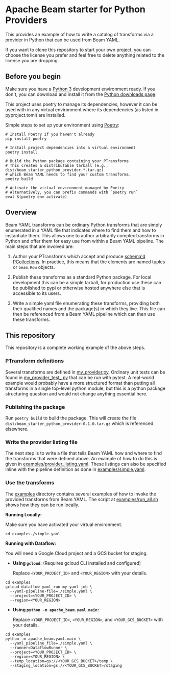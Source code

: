 # Apache Beam starter for Python Providers

This provides an example of how to write a catalog of transforms via a provider
in Python that can be used from Beam YAML.

If you want to clone this repository to start your own project,
you can choose the license you prefer and feel free to delete anything
related to the license you are dropping.

## Before you begin

Make sure you have a [Python 3](https://www.python.org/) development environment ready.
If you don't, you can download and install it from the
[Python downloads page](https://www.python.org/downloads/).

This project uses poetry to manage its dependencies, however it can be used
with in any virtual environment where its dependencies (as listed in
pyproject.toml) are installed.

Simple steps to set up your environment using [Poetry](https://python-poetry.org/):

```shell
# Install Poetry if you haven't already
pip install poetry

# Install project dependencies into a virtual environment
poetry install

# Build the Python package containing your PTransforms
# This creates a distributable tarball (e.g., dist/beam_starter_python_provider-*.tar.gz)
# which Beam YAML needs to find your custom transforms.
poetry build

# Activate the virtual environment managed by Poetry
# Alternatively, you can prefix commands with `poetry run`
eval $(poetry env activate)
```

## Overview

Beam YAML transforms can be ordinary Python transforms that are simply
enumerated in a YAML file that indicates where to find them and how
to instantiate them.  This allows one to author arbitrarily complex
transforms in Python and offer them for easy use from within a Beam
YAML pipeline. The main steps that are involved are:

1. Author your PTransforms which accept and produce [schema'd PCollections](https://beam.apache.org/documentation/programming-guide/#schemas).
In practice, this means that the elements are named tuples or `beam.Row` objects.

2. Publish these transforms as a standard Python package.  For local development
   this can be a simple tarball, for production use these can be published
   to pypi or otherwise hosted anywhere else that is accessible to its users.

3. Write a simple yaml file enumerating these transforms, providing both their
   qualified names and the package(s) in which they live.  This file can then
   be referenced from a Beam YAML pipeline  which can then use these transforms.

## This repository

This repository is a complete working example of the above steps.

### PTransform definitions

Several transforms are defined in [my_provider.py](./my_provider.py).
Ordinary unit tests can be found in
[my_provider_test_.py](./my_provider_test.py)
that can be run with pytest.
A real-world example would probably have a more structured format than
putting all transforms in a single top-level python module, but this
is a python package structuring question and would not change anything
essential here.

### Publishing the package

Run `poetry build` to build the package.
This will create the file `dist/beam_starter_python_provider-0.1.0.tar.gz`
which is referenced elsewhere.

### Write the provider listing file

The next step is to write a file that tells Beam YAML how and where to find the
transforms that were defined above.
An example of how to do this is given in
[examples/provider_listing.yaml](examples/provider_listing.yaml).
These listings can also be specified inline with the pipeline definition
as done in [examples/simple.yaml](examples/simple.yaml).

### Use the transforms

The [examples](./examples/) directory contains several examples of how to invoke the provided transforms from Beam YAML.
The script at [examples/run_all.sh](./examples/run_all.sh) shows how they can be run locally.

**Running Locally:**

Make sure you have activated your virtual environment.

```shell
cd examples./simple.yaml
```

**Running with Dataflow:**

You will need a Google Cloud project and a GCS bucket for staging.

* **Using `gcloud`:** (Requires gcloud CLI installed and configured)

    Replace `<YOUR_PROJECT_ID>` and `<YOUR_REGION>` with your details.

```shell
cd examples
gcloud dataflow yaml run my-yaml-job \
  --yaml-pipeline-file=./simple.yaml \
  --project=<YOUR_PROJECT_ID> \
  --region=<YOUR_REGION>
```

* **Using `python -m apache_beam.yaml.main`:**

    Replace `<YOUR_PROJECT_ID>`, `<YOUR_REGION>`, and `<YOUR_GCS_BUCKET>` with your details.

```shell
cd examples
python -m apache_beam.yaml.main \
  --yaml_pipeline_file=./simple.yaml \
  --runner=DataflowRunner \
  --project=<YOUR_PROJECT_ID> \
  --region=<YOUR_REGION> \
  --temp_location=gs://<YOUR_GCS_BUCKET>/temp \
  --staging_location=gs://<YOUR_GCS_BUCKET>/staging
```

